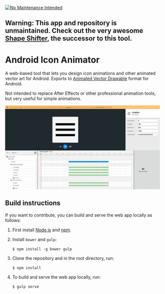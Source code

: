 [![No Maintenance Intended](http://unmaintained.tech/badge.svg)](http://unmaintained.tech/)

**Warning: This app and repository is unmaintained. Check out the very awesome [Shape Shifter](https://github.com/alexjlockwood/ShapeShifter), the successor to this tool.**
-----

# Android Icon Animator

A web-based tool that lets you design icon animations and other animated vector art for Android.
Exports to [Animated Vector Drawable](https://developer.android.com/reference/android/graphics/drawable/AnimatedVectorDrawable.html)
format for Android.

Not intended to replace After Effects or other professional animation tools, but very useful for
simple animations.

![Screen capture of tool](art/screencap.gif)

## Build instructions

If you want to contribute, you can build and serve the web app locally as follows:

  1. First install [Node.js](https://nodejs.org/) and [npm](https://www.npmjs.com/).

  2. Install `bower` and `gulp`:

     ```
     $ npm install -g bower gulp
     ```

  3. Clone the repository and in the root directory, run:

     ```
     $ npm install
     ```

  4. To build and serve the web app locally, run:

     ```
     $ gulp serve
     ```
